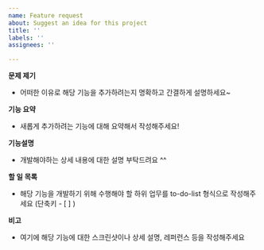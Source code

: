 ```yaml
---
name: Feature request
about: Suggest an idea for this project
title: ''
labels: ''
assignees: ''

---
```


**문제 제기**
- 어떠한 이유로 해당 기능을 추가하려는지 명확하고 간결하게 설명하세요~

**기능 요약**
- 새롭게 추가하려는 기능에 대해 요약해서 작성해주세요!

**기능설명**
- 개발해야하는 상세 내용에 대한 설명 부탁드려요 ^^

**할 일 목록**
- 해당 기능을 개발하기 위해 수행해야 할 하위 업무를 to-do-list 형식으로 작성해주세요 (단축키 - [ ] )

**비고**
- 여기에 해당 기능에 대한 스크린샷이나 상세 설명, 레퍼런스 등을 작성해주세요

